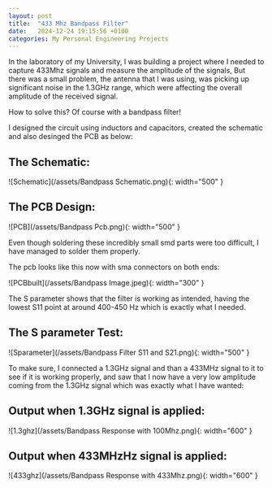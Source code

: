 ```yaml
---
layout: post
title:  "433 Mhz Bandpass Filter"
date:   2024-12-24 19:15:56 +0100
categories: My Personal Engineering Projects
---
```


In the laboratory of my University, I was building a project where I needed to capture 433Mhz signals and measure the amplitude of the signals, But there was a small problem, 
the antenna that I was using, was picking up significant noise in the 1.3GHz range, which were affecting the overall amplitude of the received signal. 

How to solve this? Of course with a bandpass filter!

I designed the circuit using inductors and capacitors, created the schematic and also desinged the PCB as below:


## The Schematic:


![Schematic](/assets/Bandpass Schematic.png){: width="500" }


## The PCB Design:


![PCB](/assets/Bandpass Pcb.png){: width="500" }

Even though soldering these incredibly small smd parts were too difficult, I have managed to solder them properly.

The pcb looks like this now with sma connectors on both ends:


![PCBbuilt](/assets/Bandpass Image.jpeg){: width="300" }

The S parameter shows that the filter is working as intended, having the lowest S11 point at around 400-450 Hz which is exactly what I needed.


## The S parameter Test:

![Sparameter](/assets/Bandpass Filter S11 and S21.png){: width="500" }

To make sure, I connected a 1.3GHz signal and than a 433MHz signal to it to see if it is working properly, and saw that I now have a very low amplitude coming 
from the 1.3GHz signal which was exactly what I have wanted:


## Output when 1.3GHz signal is applied:


![1.3ghz](/assets/Bandpass Response with 100Mhz.png){: width="600" }


## Output when 433MHzHz signal is applied:


![433ghz](/assets/Bandpass Response with 433Mhz.png){: width="600" }